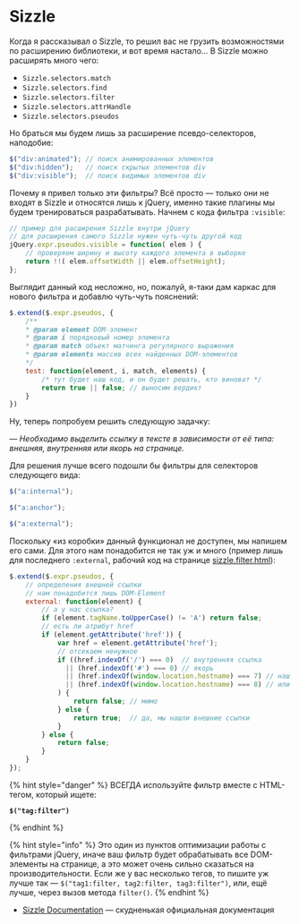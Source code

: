 # Sizzle

Когда я рассказывал о Sizzle, то решил вас не грузить возможностями по расширению библиотеки, и вот время настало… В Sizzle можно расширять много чего:

* `Sizzle.selectors.match`
* `Sizzle.selectors.find`
* `Sizzle.selectors.filter`
* `Sizzle.selectors.attrHandle`
* `Sizzle.selectors.pseudos`

Но браться мы будем лишь за расширение псевдо-селекторов, наподобие:

```javascript
$("div:animated"); // поиск анимированных элементов
$("div:hidden");   // поиск скрытых элементов div
$("div:visible");  // поиск видимых элементов div
```

Почему я привел только эти фильтры? Всё просто — только они не входят в Sizzle и относятся лишь к jQuery, именно такие плагины мы будем тренироваться разрабатывать. Начнем с кода фильтра `:visible`:

```javascript
// пример для расширения Sizzle внутри jQuery
// для расширения самого Sizzle нужен чуть-чуть другой код
jQuery.expr.pseudos.visible = function( elem ) {
    // проверяем ширину и высоту каждого элемента в выборке
    return !!( elem.offsetWidth || elem.offsetHeight);
};
```

Выглядит данный код несложно, но, пожалуй, я-таки дам каркас для нового фильтра и добавлю чуть-чуть пояснений:

```javascript
$.extend($.expr.pseudos, {
    /**
    * @param element DOM-элемент
    * @param i порядковый номер элемента
    * @param match объект матчинга регулярного выражения
    * @param elements массив всех найденных DOM-элементов
    */
    test: function(element, i, match, elements) {
        /* тут будет наш код, и он будет решать, кто виноват */
        return true || false; // выносим вердикт
    }
})
```

Ну, теперь попробуем решить следующую задачку:

_— Необходимо выделить ссылку в тексте в зависимости от её типа: внешняя, внутренняя или якорь на странице._

Для решения лучше всего подошли бы фильтры для селекторов следующего вида:

```javascript
$("a:internal");

$("a:anchor");

$("a:external");
```

Поскольку «из коробки» данный функционал не доступен, мы напишем его сами. Для этого нам понадобится не так уж и много (пример лишь для последнего `:external`, рабочий код на странице [sizzle.filter.html](http://anton.shevchuk.name/book/code/sizzle.filter.html)):

```javascript
$.extend($.expr.pseudos, {
    // определения внешней ссылки
    // нам понадобится лишь DOM-Element
    external: function(element) {
        // а у нас ссылка?
        if (element.tagName.toUpperCase() != 'A') return false;
        // есть ли атрибут href
        if (element.getAttribute('href')) {
            var href = element.getAttribute('href');
            // отсекаем ненужное
            if ((href.indexOf('/') === 0)  // внутренняя ссылка
              || (href.indexOf('#') === 0) // якорь
              || (href.indexOf(window.location.hostname) === 7) // наш домен по http://
              || (href.indexOf(window.location.hostname) === 8) // или https://
            ) {
                return false; // мимо
            } else {
                return true;  // да, мы нашли внешние ссылки
            }
        } else {
            return false;
        }
    }
});
```

{% hint style="danger" %}
ВСЕГДА используйте фильтр вместе с HTML-тегом, который ищете:

<pre class="language-javascript"><code class="lang-javascript"><strong>$("tag:filter")
</strong></code></pre>
{% endhint %}

{% hint style="info" %}
Это один из пунктов оптимизации работы с фильтрами jQuery, иначе ваш фильтр будет обрабатывать все DOM-элементы на странице, а это может очень сильно сказаться на производительности. Если же у вас несколько тегов, то пишите уж лучше так — `$("tag1:filter, tag2:filter, tag3:filter")`, или, ещё лучше, через вызов метода `filter()`.
{% endhint %}

* [Sizzle Documentation](https://github.com/jquery/sizzle/wiki/) — скудненькая официальная документация

